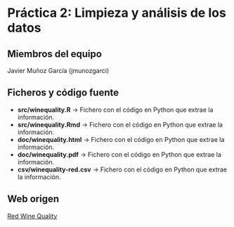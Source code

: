 # Práctica 2: Limpieza y análisis de los datos

## Miembros del equipo
Javier Muñoz García (jmunozgarci)

## Ficheros y código fuente
* **src/winequality.R** -> Fichero con el código en Python que extrae la información.
* **src/winequality.Rmd** -> Fichero con el código en Python que extrae la información.
* **doc/winequality.html** -> Fichero con el código en Python que extrae la información.
* **doc/winequality.pdf** -> Fichero con el código en Python que extrae la información.
* **csv/winequality-red.csv** -> Fichero con el código en Python que extrae la información.

## Web origen
[Red Wine Quality](https://www.kaggle.com/uciml/red-wine-quality-cortez-et-al-2009)
